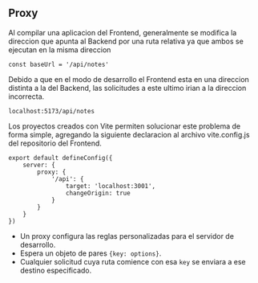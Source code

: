 ## Proxy

Al compilar una aplicacion del Frontend, generalmente se modifica la direccion que apunta al Backend por una ruta relativa ya que ambos se ejecutan en la misma direccion

    const baseUrl = '/api/notes'

Debido a que en el modo de desarrollo el Frontend esta en una direccion distinta a la del Backend, las solicitudes a este ultimo irian a la direccion incorrecta.

    localhost:5173/api/notes

Los proyectos creados con Vite permiten solucionar este problema de forma simple, agregando la siguiente declaracion al archivo vite.config.js del repositorio del Frontend.

    export default defineConfig({
        server: {
            proxy: {
                '/api': {
                    target: 'localhost:3001',
                    changeOrigin: true
                }
            }
        }
    })

- Un proxy configura las reglas personalizadas para el servidor de desarrollo.
- Espera un objeto de pares `{key: options}`.
- Cualquier solicitud cuya ruta comience con esa `key` se enviara a ese destino especificado.